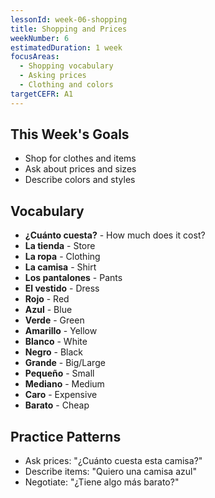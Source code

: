 ```yaml
---
lessonId: week-06-shopping
title: Shopping and Prices
weekNumber: 6
estimatedDuration: 1 week
focusAreas:
  - Shopping vocabulary
  - Asking prices
  - Clothing and colors
targetCEFR: A1
---
```


## This Week's Goals

- Shop for clothes and items
- Ask about prices and sizes
- Describe colors and styles

## Vocabulary

- **¿Cuánto cuesta?** - How much does it cost?
- **La tienda** - Store
- **La ropa** - Clothing
- **La camisa** - Shirt
- **Los pantalones** - Pants
- **El vestido** - Dress
- **Rojo** - Red
- **Azul** - Blue
- **Verde** - Green
- **Amarillo** - Yellow
- **Blanco** - White
- **Negro** - Black
- **Grande** - Big/Large
- **Pequeño** - Small
- **Mediano** - Medium
- **Caro** - Expensive
- **Barato** - Cheap

## Practice Patterns

- Ask prices: "¿Cuánto cuesta esta camisa?"
- Describe items: "Quiero una camisa azul"
- Negotiate: "¿Tiene algo más barato?"

